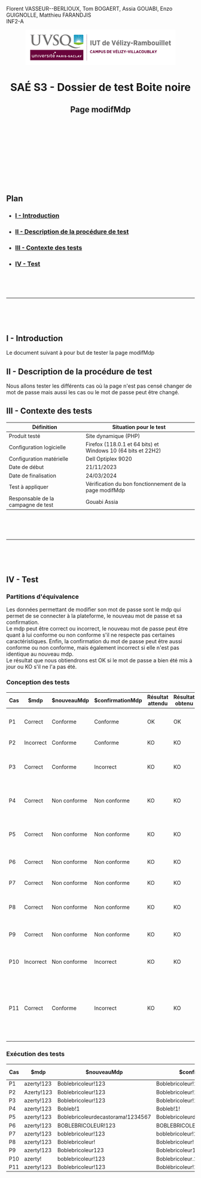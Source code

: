 Florent VASSEUR--BERLIOUX, Tom BOGAERT, Assia GOUABI, Enzo GUIGNOLLE, Matthieu FARANDJIS<br>
INF2-A

<div align="center">
<img height="95" width="400" src="../../img/IUT_Velizy_Villacoublay_logo_2020_ecran.png" title="logo uvsq vélizy"/>

# SAÉ S3 - Dossier de test Boite noire
## Page modifMdp

<br><br>

</div>

<br><br><br><br><br><br><br>

## Plan
- ### [I - Introduction](#I)
- ### [II - Description de la procédure de test](#II)
- ### [III - Contexte des tests](#III)
- ### [IV - Test](#IV)

<br><br><br>

----------

<br><br><br>

## <a name="I"></a>I - Introduction

Le document suivant à pour but de tester la page modifMdp
<br>

## <a name="II"></a>II - Description de la procédure de test

Nous allons tester les différents cas où la page n'est pas censé changer de mot de passe mais aussi les cas ou le mot de passe peut être changé.
<br>

## <a name="III"></a>III - Contexte des tests

| Définition                         | Situation pour le test                                           |
|------------------------------------|------------------------------------------------------------------|
| Produit testé                      | Site dynamique (PHP)                                             |
| Configuration logicielle           | Firefox (118.0.1 et 64 bits) et<br/>Windows 10 (64 bits et 22H2) |
| Configuration matérielle           | Dell Optiplex 9020                                               |
| Date de début                      | 21/11/2023                                                       |
| Date de finalisation               | 24/03/2024                                                       |
| Test à appliquer                   | Vérification du bon fonctionnement de la page modifMdp           |
| Responsable de la campagne de test | Gouabi Assia                                                     |

<br><br><br>

----------

<br><br><br>

## <a name="IV"></a>IV - Test

### Partitions d'équivalence 

Les données permettant de modifier son mot de passe sont le mdp qui permet de se connecter à la plateforme, le nouveau mot de passe et sa confirmation. 
<br> Le mdp peut être correct ou incorrect, le nouveau mot de passe peut être quant à lui conforme ou non conforme s'il ne respecte pas certaines caractéristiques. Enfin, la confirmation du mot de passe peut être aussi conforme ou non conforme, mais également incorrect si elle n'est pas identique au nouveau mdp. 
<br> Le résultat que nous obtiendrons est OK si le mot de passe a bien été mis à jour ou KO s'il ne l'a pas été.

### Conception des tests 

| Cas | $mdp      | $nouveauMdp  | $confirmationMdp | Résultat attendu | Résultat obtenu | Commentaires                                                                                |
|-----|-----------|--------------|------------------|------------------|-----------------|---------------------------------------------------------------------------------------------|
| P1  | Correct   | Conforme     | Conforme         | OK               | OK              | Les données sont toutes correctes et conformes                                              |
| P2  | Incorrect | Conforme     | Conforme         | KO               | KO              | Le mdp est incorrect                                                                        |
| P3  | Correct   | Conforme     | Incorrect        | KO               | KO              | Le nouveauMdp et sa confirmation sont différents                                            |
| P4  | Correct   | Non conforme | Non conforme     | KO               | KO              | La taille du nouveauMdp n'est pas conforme (trop court)                                     |
| P5  | Correct   | Non conforme | Non conforme     | KO               | KO              | La taille du nouveauMdp n'est pas conforme (trop long)                                      |
| P6  | Correct   | Non conforme | Non conforme     | KO               | KO              | Absence de lettres minuscules                                                               |
| P7  | Correct   | Non conforme | Non conforme     | KO               | KO              | Absence de lettres majuscules                                                               |
| P8  | Correct   | Non conforme | Non conforme     | KO               | KO              | Absence de chiffres dans le nouveauMdp                                                      |
| P9  | Correct   | Non conforme | Non conforme     | KO               | KO              | Absence de caractère spécial dans le nouveauMdp                                             |
| P10 | Incorrect | Non conforme | Incorrect        | KO               | KO              | Les données sont toutes incorrectes et non conformes                                        |
| P11 | Correct   | Conforme     | Incorrect        | KO               | KO              | Le nouveauMdp et sa confirmation sont quasiment identiques sauf que l'un possède un accent  |

### Exécution des tests 


| Cas | $mdp        | $nouveauMdp                       | $confirmationMdp                  | Résultat attendu | Résultat obtenu |
|-----|-------------|-----------------------------------|-----------------------------------|------------------|-----------------|
| P1  | azerty!123  | Boblebricoleur!123                | Boblebricoleur!123                | OK               | OK              |
| P2  | Azerty!123  | Boblebricoleur!123                | Boblebricoleur!123                | KO               | KO              |
| P3  | azerty!123  | Boblebricoleur!123                | Boblebricoleur!12                 | KO               | KO              |
| P4  | azerty!123  | Bobleb!1                          | Bobleb!1!                         | KO               | KO              |
| P5  | azerty!123  | Boblebricoleurdecastorama!1234567 | Boblebricoleurdecastorama!1234567 | KO               | KO              |
| P6  | azerty!123  | BOBLEBRICOLEUR!123                | BOBLEBRICOLEUR!123                | KO               | KO              |
| P7  | azerty!123  | boblebricoleur!123                | boblebricoleur!123                | KO               | KO              |
| P8  | azerty!123  | Boblebricoleur!                   | Boblebricoleur!                   | KO               | KO              |
| P9  | azerty!123  | Boblebricoleur123                 | Boblebricoleur123                 | KO               | KO              |
| P10 | azerty!     | boblebricoleur!123                | Boblebricoleur.123                | KO               | KO              |
| P11 | azerty!123  | Boblebricoleur!123                | Boblébricoleur!123                | KO               | KO              |
